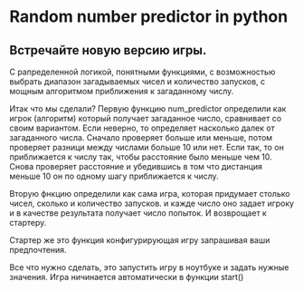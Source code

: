 # Random number predictor in python

## Встречайте новую версию игры.
С рапределенной логикой, понятными функциями, с возможностью выбрать диапазон загадываемых чисел и количество запусков, с мощным алгоритмом приближения к загаданному числу.

Итак что мы сделали? Первую функцию num_predictor определили как игрок (алгоритм) который получает загаданное число, сравнивает со своим вариантом. Если неверно, то определяет насколько далек от загаданного числа. Сначало проверяет больше или меньше, потом проверяет разници между числами больше 10 или нет. Если так, то он приближается к числу так, чтобы расстояние было меньше чем 10. Снова проверяет расстояние и убедившись в том что дистанция меньше 10 он по одному шагу приближается к числу.

Вторую фнкцию определили как сама игра, которая придумает столько чисел, сколько и количество запусков. и кажде число оно задает игроку и в качестве результата получает число попыток. И возврощает к стартеру.

Стартер же это функция конфигурирующая игру запрашивая ваши предпочтения.

Все что нужно сделать, это запустить игру в ноутбуке и задать нужные значения.
Игра ничинается автоматически в функции start()
